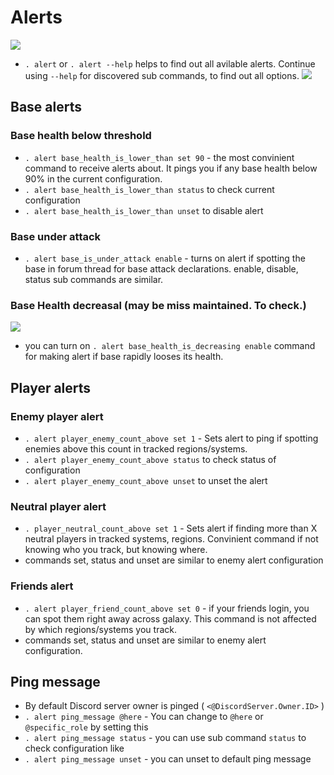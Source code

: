 # Alerts

![](https://raw.githubusercontent.com/darklab8/fl-darkbot/master/docs/index_assets/alert_example.png)

- `. alert` or `. alert --help` helps to find out all avilable alerts. Continue using `--help` for discovered sub commands, to find out all options.
![](https://raw.githubusercontent.com/darklab8/fl-darkbot/master/docs/index_assets/alerts_commands.png)

## Base alerts

### Base health below threshold

- `. alert base_health_is_lower_than set 90` - the most convinient command to receive alerts about. It pings you if any base health below 90% in the current configuration.
- `. alert base_health_is_lower_than status` to check current configuration
- `. alert base_health_is_lower_than unset` to disable alert

### Base under attack

- `. alert base_is_under_attack enable` - turns on alert if spotting the base in forum thread for base attack declarations.
enable, disable, status sub commands are similar.

### Base Health decreasal (may be miss maintained. To check.)

![](https://raw.githubusercontent.com/darklab8/fl-darkbot/master/docs/index_assets/alerts_base1_commands.png)

- you can turn on `. alert base_health_is_decreasing enable` command for making alert if base rapidly looses its health.

## Player alerts

### Enemy player alert

- `. alert player_enemy_count_above set 1` - Sets alert to ping if spotting enemies above this count in tracked regions/systems.
- `. alert player_enemy_count_above status` to check status of configuration
- `. alert player_enemy_count_above unset` to unset the alert

### Neutral player alert

- `. player_neutral_count_above set 1` - Sets alert if finding more than X neutral players in tracked systems, regions. Convinient command if not knowing who you track, but knowing where.
- commands set, status and unset are similar to enemy alert configuration

### Friends alert

- `. alert player_friend_count_above set 0` - if your friends login, you can spot them right away across galaxy. This command is not affected by which regions/systems you track.
- commands set, status and unset are similar to enemy alert configuration.

## Ping message

- By default Discord server owner is pinged ( `<@DiscordServer.Owner.ID>` )
- `. alert ping_message @here` - You can change to `@here` or `@specific_role` by setting this
- `. alert ping_message status` - you can use sub command `status` to check configuration like 
- `. alert ping_message unset` - you can unset to default ping message
